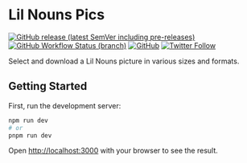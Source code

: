 # Lil Nouns Pics

[![GitHub release (latest SemVer including pre-releases)](https://img.shields.io/github/v/release/lilnouns/lilnouns-pics?include_prereleases)](https://github.com/lilnouns/lilnouns-pics/releases)
[![GitHub Workflow Status (branch)](https://img.shields.io/github/actions/workflow/status/lilnouns/lilnouns-pics/build.yml)](https://github.com/lilnouns/lilnouns-pics/actions/workflows/build.yml)
[![GitHub](https://img.shields.io/github/license/lilnouns/lilnouns-pics)](https://github.com/lilnouns/lilnouns-pics/blob/master/LICENSE)
[![Twitter Follow](https://img.shields.io/badge/follow-%40nekofar-1DA1F2?logo=twitter&style=flat)](https://twitter.com/nekofar)

Select and download a Lil Nouns picture in various sizes and formats.

## Getting Started

First, run the development server:

```bash
npm run dev
# or
pnpm run dev
```

Open [http://localhost:3000](http://localhost:3000) with your browser to see the result.

